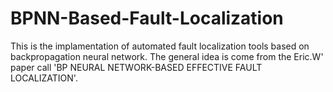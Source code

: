 # BPNN-Based-Fault-Localization

This is the implamentation of automated fault localization tools based on backpropagation neural network.
The general idea is come from the Eric.W' paper call 'BP NEURAL NETWORK-BASED EFFECTIVE FAULT LOCALIZATION'.
